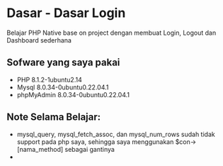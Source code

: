 # Dasar - Dasar Login
Belajar PHP Native base on project dengan membuat Login, Logout dan Dashboard sederhana 

## Sofware yang saya pakai
- PHP         8.1.2-1ubuntu2.14 
- Mysql       8.0.34-0ubuntu0.22.04.1
- phpMyAdmin  8.0.34-0ubuntu0.22.04.1

## Note Selama Belajar:
- mysql_query, mysql_fetch_assoc, dan mysql_num_rows sudah tidak support pada php saya, sehingga saya menggunakan $con->[nama_method] sebagai gantinya
- 

